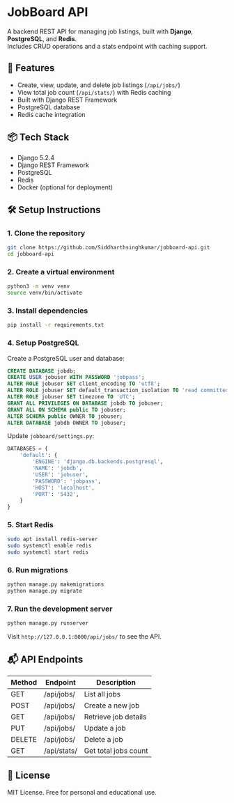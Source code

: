 # JobBoard API

A backend REST API for managing job listings, built with **Django**, **PostgreSQL**, and **Redis**.  
Includes CRUD operations and a stats endpoint with caching support.

## 🚀 Features

- Create, view, update, and delete job listings (`/api/jobs/`)
- View total job count (`/api/stats/`) with Redis caching
- Built with Django REST Framework
- PostgreSQL database
- Redis cache integration

## 📦 Tech Stack

- Django 5.2.4
- Django REST Framework
- PostgreSQL
- Redis
- Docker (optional for deployment)

## 🛠️ Setup Instructions

### 1. Clone the repository

```bash
git clone https://github.com/Siddharthsinghkumar/jobboard-api.git
cd jobboard-api
```

### 2. Create a virtual environment

```bash
python3 -m venv venv
source venv/bin/activate
```

### 3. Install dependencies

```bash
pip install -r requirements.txt
```

### 4. Setup PostgreSQL

Create a PostgreSQL user and database:

```sql
CREATE DATABASE jobdb;
CREATE USER jobuser WITH PASSWORD 'jobpass';
ALTER ROLE jobuser SET client_encoding TO 'utf8';
ALTER ROLE jobuser SET default_transaction_isolation TO 'read committed';
ALTER ROLE jobuser SET timezone TO 'UTC';
GRANT ALL PRIVILEGES ON DATABASE jobdb TO jobuser;
GRANT ALL ON SCHEMA public TO jobuser;
ALTER SCHEMA public OWNER TO jobuser;
ALTER DATABASE jobdb OWNER TO jobuser;
```

Update `jobboard/settings.py`:

```python
DATABASES = {
    'default': {
        'ENGINE': 'django.db.backends.postgresql',
        'NAME': 'jobdb',
        'USER': 'jobuser',
        'PASSWORD': 'jobpass',
        'HOST': 'localhost',
        'PORT': '5432',
    }
}
```

### 5. Start Redis

```bash
sudo apt install redis-server
sudo systemctl enable redis
sudo systemctl start redis
```

### 6. Run migrations

```bash
python manage.py makemigrations
python manage.py migrate
```

### 7. Run the development server

```bash
python manage.py runserver
```

Visit `http://127.0.0.1:8000/api/jobs/` to see the API.

## 📬 API Endpoints

| Method | Endpoint       | Description             |
|--------|----------------|-------------------------|
| GET    | /api/jobs/     | List all jobs           |
| POST   | /api/jobs/     | Create a new job        |
| GET    | /api/jobs/<id> | Retrieve job details    |
| PUT    | /api/jobs/<id> | Update a job            |
| DELETE | /api/jobs/<id> | Delete a job            |
| GET    | /api/stats/    | Get total jobs count    |

## 📄 License

MIT License. Free for personal and educational use.

